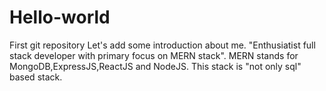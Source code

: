 # Hello-world
First git repository
Let's add some introduction about me.
"Enthusiatist full stack developer with primary focus on MERN stack".
MERN stands for MongoDB,ExpressJS,ReactJS and NodeJS.
This stack is "not only sql" based stack.

